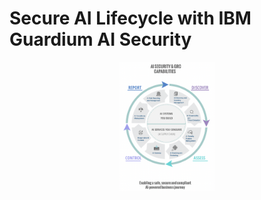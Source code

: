 # Secure AI Lifecycle with IBM Guardium AI Security

<div align="center">
  <img src="pentesting/images/IBM Guardium AI Security chart.png" alt="IBM Guardium AI Security" width="30%"/>
</div>


